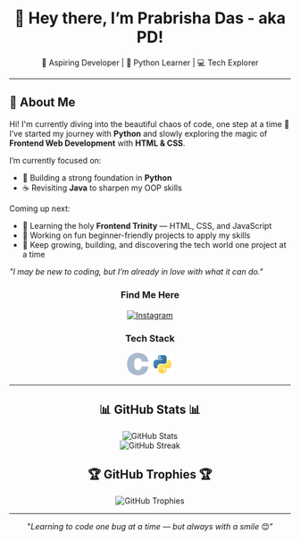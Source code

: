<div align="center">

# 👋 Hey there, I’m Prabrisha Das - aka PD!

🌸 Aspiring Developer | 🐍 Python Learner | 💻 Tech Explorer  
<hr>
</div>

## 💫 About Me

Hi! I'm currently diving into the beautiful chaos of code, one step at a time 💖  
I’ve started my journey with **Python** and slowly exploring the magic of **Frontend Web Development** with **HTML & CSS**.  

I’m currently focused on:
- 🐍 Building a strong foundation in **Python**
- ☕ Revisiting **Java** to sharpen my OOP skills

Coming up next:
- 🎨 Learning the holy **Frontend Trinity** — HTML, CSS, and JavaScript  
- 🧪 Working on fun beginner-friendly projects to apply my skills  
- 🚀 Keep growing, building, and discovering the tech world one project at a time

*"I may be new to coding, but I’m already in love with what it can do."*

<div align="center">

<h3> Find Me Here </h3>
<p align="center">
  <a href="https://www.instagram.com/prabrishadas" ><img align="center" src="https://raw.githubusercontent.com/rahuldkjain/github-profile-readme-generator/master/src/images/icons/Social/instagram.svg" alt="Instagram" height="30" width="40" /></a>
</p>

<h3> Tech Stack </h3>
<p align="center">
  <a href="https://www.cprogramming.com/" target="_blank" rel="noreferrer" style="text-decoration:none;">
    <img src="https://raw.githubusercontent.com/devicons/devicon/master/icons/c/c-original.svg" 
         alt="c" width="40" height="40" style="display:inline-block;" />
  </a>
  <a href="https://www.python.org" target="_blank" rel="noreferrer" style="text-decoration:none;">
    <img src="https://raw.githubusercontent.com/devicons/devicon/master/icons/python/python-original.svg" 
         alt="python" width="40" height="40" style="display:inline-block;" />
  </a>
</p>


<hr>

## 📊 GitHub Stats 📊
<picture>
  <source media="(prefers-color-scheme: dark)" srcset="https://github-readme-stats.vercel.app/api?username=Pdas2506&theme=radical&hide_border=false&include_all_commits=true&count_private=true" />
  <source media="(prefers-color-scheme: light)" srcset="https://github-readme-stats.vercel.app/api?username=Pdas2506&theme=buefy&hide_border=false&include_all_commits=true&count_private=true" />
  <img src="https://github-readme-stats.vercel.app/api?username=Pdas2506" alt="GitHub Stats" />
</picture>
<br>
<picture>
  <source media="(prefers-color-scheme: dark)" srcset="https://nirzak-streak-stats.vercel.app/?user=Pdas2506&theme=radical&hide_border=false" />
  <source media="(prefers-color-scheme: light)" srcset="https://nirzak-streak-stats.vercel.app/?user=Pdas2506&theme=buefy&hide_border=false" />
  <img src="https://nirzak-streak-stats.vercel.app/?user=Pdas2506" alt="GitHub Streak" />
</picture>

## 🏆 GitHub Trophies 🏆
<picture>
    <source media="(prefers-color-scheme: dark)" srcset="https://github-profile-trophy.vercel.app/?username=Pdas2506&theme=radical&no-frame=false&no-bg=false&margin-w=10" />
    <source media="(prefers-color-scheme: light)" srcset="https://github-profile-trophy.vercel.app/?username=Pdas2506&theme=default&no-frame=false&no-bg=false&margin-w=10" />
    <img src="https://github-profile-trophy.vercel.app/?username=Pdas2506" alt="GitHub Trophies" />
  </picture>
<hr>

"<i>Learning to code one bug at a time — but always with a smile </i>😊”
</div>

